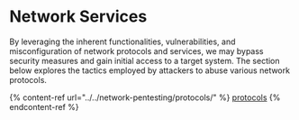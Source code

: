 # Network Services

By leveraging the inherent functionalities, vulnerabilities, and misconfiguration of network protocols and services, we may bypass security measures and gain initial access to a target system. The section below explores the tactics employed by attackers to abuse various network protocols.

{% content-ref url="../../network-pentesting/protocols/" %}
[protocols](../../network-pentesting/protocols/)
{% endcontent-ref %}
